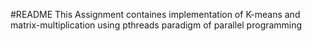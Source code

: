 #README 
This Assignment containes implementation of K-means and matrix-multiplication using pthreads paradigm of parallel programming
